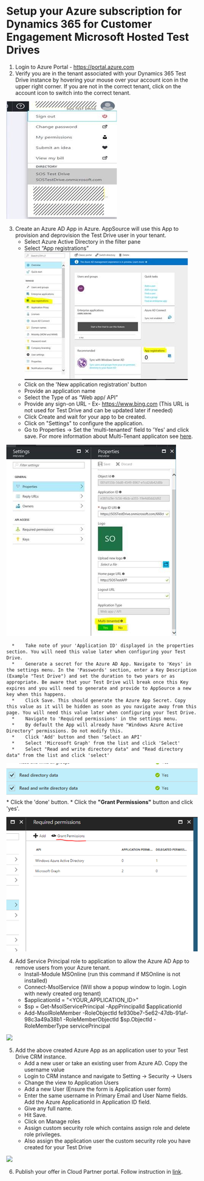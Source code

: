 # Setup your Azure subscription for Dynamics 365 for Customer Engagement Microsoft Hosted Test Drives

1.	Login to Azure Portal - https://portal.azure.com
2. Verify you are in the tenant associated with your Dynamics 365 Test Drive instance by hovering your mouse over your account icon in the upper right corner. If you are not in the correct tenant, click on the account icon to switch into the correct tenant.
 
![](https://github.com/Azure/AzureTestDrive/blob/master/AzureTestDriveImages/SetupSub4.jpg)

3. 	Create an Azure AD App in Azure. AppSource will use this App to provision and deprovision the Test Drive user in your tenant.
      *    Select Azure Active Directory in the filter pane
      *    Select “App registrations” ![](https://github.com/Azure/AzureTestDrive/blob/master/AzureTestDriveImages/SetupSub5.jpg)
      *    Click on the 'New application registration' button
      *    Provide an application name
      *    Select the Type of as “Web app/ API”
      *    Provide any sign-on URL - Ex- https://www.bing.com (This URL is not used for Test Drive and can be updated later if needed)
      *    Click Create and wait for your app to be created.
      *    Click on "Settings" to configure the application.
      *    Go to  Properties -> Set the 'multi-tenanted' field to 'Yes' and click save. For more information about Multi-Tenant applicaton see [here](https://docs.microsoft.com/en-us/azure/active-directory/develop/active-directory-integrating-applications#adding-an-application). 
      
![](https://github.com/Azure/AzureTestDrive/blob/master/AzureTestDriveImages/SetupSub6.jpg)
      
      *    Take note of your 'Application ID' displayed in the properties section. You will need this value later when configuring your Test Drive.
      *    Generate a secret for the Azure AD App. Navigate to 'Keys' in the settings menu. In the 'Passwords' section, enter a Key Description (Example "Test Drive") and set the duration to two years or as appropriate. Be aware that your Test Drive will break once this Key expires and you will need to generate and provide to AppSource a new key when this happens. 
      *    Click Save. This should generate the Azure App Secret. Copy this value as it will be hidden as soon as you navigate away from this page. You will need this value later when configuring your Test Drive.
      *    Navigate to 'Required permissions' in the settings menu. 
      *    By default the App will already have "Windows Azure Active Directory" permissions. Do not modify this. 
      *    Click 'Add' button and then 'Select an API'
      *    Select 'Microsoft Graph' from the list and click 'Select'
      *    Select "Read and write directory data" and "Read directory data" from the list and click 'select' 
      
![](https://github.com/Azure/AzureTestDrive/blob/master/AzureTestDriveImages/TestDrive_GrantPermission.png) 
      *    Click the 'done' button.
      *    Click the **"Grant Permissions"** button and click 'yes'. 

![](https://github.com/Azure/AzureTestDrive/raw/master/AzureTestDriveImages/TestDriveGrantPermissions.PNG)

4. Add Service Principal role to application to allow the Azure AD App to remove users from your Azure tenant. 
    * Install-Module MSOnline  (run this command if MSOnline is not installed)
    * Connect-MsolService (Will show a popup window to login. Login with newly created org tenant)
    * $applicationId = "<YOUR_APPLICATION_ID>"
    * $sp = Get-MsolServicePrincipal -AppPrincipalId $applicationId
    * Add-MsolRoleMember -RoleObjectId fe930be7-5e62-47db-91af-98c3a49a38b1 -RoleMemberObjectId $sp.ObjectId -RoleMemberType servicePrincipal
 
 ![](https://github.com/Microsoft/AppSource/blob/patch-1/Images/Connect_MsolService.PNG)

5. Add the above created Azure App as an application user to your Test Drive CRM instance. 
     * Add a new user or take an existing user from Azure AD. Copy the username value
     * Login to CRM instance and navigate to Setting -> Security -> Users
     * Change the view to Application Users
     * Add a new User (Ensure the form is Application user form)
     * Enter the same username in Primary Email and User Name fields. Add the Azure ApplicationId in Application ID field. 
     * Give any full name.
     * Hit Save. 
     * Click on Manage roles
     * Assign custom security role which contains assign role and delete role privileges. 
     * Also assign the application user the custom security role you have created for your Test Drive
     
![](https://github.com/Microsoft/AppSource/blob/patch-1/Images/ApplicationUser_form_CRM.PNG)

6. Publish your offer in Cloud Partner portal. Follow instruction in [link](https://github.com/Microsoft/AppSource/blob/patch-1/Microsoft%20Hosted%20Test%20Drive/Configure_TestDrive_CloudPartner_Portal.md). 
